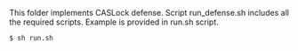 This folder implements CASLock defense.
Script run_defense.sh includes all the required scripts.
Example is provided in run.sh script.

	$ sh run.sh
